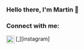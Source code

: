 ### Hello there, I'm Martin 👋

### Connect with me:
[<a href="https://www.instagram.com/martin.dbx/"> <img align="left" alt="martin.dbx | Instagram" width="22px" src="https://cdn.jsdelivr.net/npm/simple-icons@v3/icons/instagram.svg" /> <a />][instagram]

<!--
**MartinDbx/MartinDbx** is a ✨ _special_ ✨ repository because its `README.md` (this file) appears on your GitHub profile.

Here are some ideas to get you started:

- 🔭 I’m currently working on ...
- 🌱 I’m currently learning ...
- 👯 I’m looking to collaborate on ...
- 🤔 I’m looking for help with ...
- 💬 Ask me about ...
- 📫 How to reach me: ...
- 😄 Pronouns: ...
- ⚡ Fun fact: ...
-->
